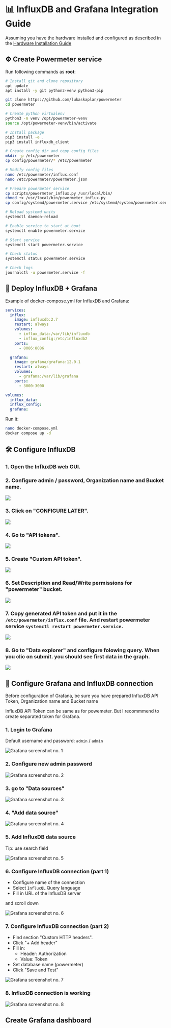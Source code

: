 # 📊 InfluxDB and Grafana Integration Guide

 Assuming you have the hardware installed and configured as described in the [Hardware Installation Guide](hardware.md)

## ⚙️ Create Powermeter service

Run following commands as **root**:

```bash
# Install git and clone repository
apt update 
apt install -y git python3-venv python3-pip

git clone https://github.com/lukaskaplan/powermeter
cd powermeter

# Create python virtualenv
python3 -m venv /opt/powermeter-venv
source /opt/powermeter-venv/bin/activate

# Install package
pip3 install -e .
pip3 install influxdb_client

# Create config dir and copy config files
mkdir -p /etc/powermeter
cp config/powermeter/* /etc/powermeter

# Modify config files
nano /etc/powermeter/influx.conf
nano /etc/powermeter/powermeter.json

# Prepare powermeter service
cp scripts/powermeter_influx.py /usr/local/bin/
chmod +x /usr/local/bin/powermeter_influx.py
cp config/systemd/powermeter.service /etc/systemd/system/powermeter.service

# Reload systemd units
systemctl daemon-reload

# Enable service to start at boot
systemctl enable powermeter.service

# Start service
systemctl start powermeter.service

# Check status
systemctl status powermeter.service

# Check logs
journalctl -u powermeter.service -f 
```

## 🚀 Deploy InfluxDB + Grafana

Example of docker-compose.yml for InfluxDB and Grafana:

```yml
services:
  influx:
    image: influxdb:2.7
    restart: always
    volumes:
      - influx_data:/var/lib/influxdb
      - influx_config:/etc/influxdb2
    ports:
      - 8086:8086

  grafana:
    image: grafana/grafana:12.0.1
    restart: always
    volumes:
      - grafana:/var/lib/grafana
    ports:
      - 3000:3000

volumes:
  influx_data:
  influx_config:
  grafana:
```

Run it:

```bash
nano docker-compose.yml
docker compose up -d
```

## 🛠️ Configure InfluxDB

### 1. Open the InfluxDB web GUI.

### 2. Configure admin / password, Organization name and Bucket name.

![](images/influx-1.png)

### 3. Click on "CONFIGURE LATER".

![](images/influx-2.png)

### 4. Go to "API tokens".

![](images/influx-3.png)

### 5. Create "Custom API token".

![](images/influx-4.png)

### 6. Set Description and Read/Write permissions for "powermeter" bucket.

![](images/influx-5.png)

### 7. Copy generated API token and put it in the `/etc/powermeter/influx.conf` file. And restart powermeter service `systemctl restart powermeter.service`.

![](images/influx-6.png)

### 8. Go to "Data explorer" and configure folowing query. When you clic on submit. you should see first data in the graph.

![](images/influx-7.png)

## 🎨 Configure Grafana and InfluxDB connection

Before configuration of Grafana, be sure you have prepared InfluxDB API Token, Organization name and Bucket name

InfluxDB API Token can be same as for powemeter. But I recommmend to create separated token for Grafana.

### 1. Login to Grafana

Default username and password: `admin` / `admin`

![Grafana screenshot no. 1](images/grafana-1.png)

### 2. Configure new admin password

![Grafana screenshot no. 2](images/grafana-2.png)

### 3. go to "Data sources"

![Grafana screenshot no. 3](images/grafana-3.png)

### 4. "Add data source"

![Grafana screenshot no. 4](images/grafana-4.png)

### 5. Add InfluxDB data source

Tip: use search field

![Grafana screenshot no. 5](images/grafana-5.png)

### 6. Configure InfluxDB connection (part 1)

- Configure name of the connection
- Select `InfluxQL` Query language
- Fill in URL of the InfluxDB server

and scroll down

![Grafana screenshot no. 6](images/grafana-6.png)

### 7. Configure InfluxDB connection (part 2)

- Find section "Custom HTTP headers".
- Click "+ Add header"
- Fill in:
  - Header: Authorization
  - Value: Token <influxdb-api-token>
- Set database name (powermeter)
- Click "Save and Test"

![Grafana screenshot no. 7](images/grafana-7.png)

### 8. InfluxDB connection is working

![Grafana screenshot no. 8](images/grafana-8.png)



## Create Grafana dashboard




